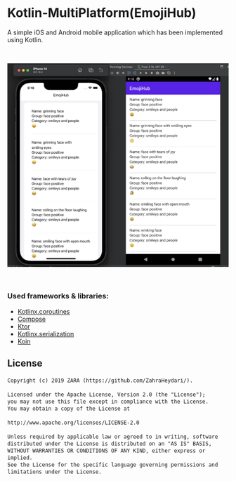 # Kotlin-MultiPlatform(EmojiHub)

A simple iOS and Android mobile application which has been implemented using Kotlin.

<br>
<p align="center">
  <img src="https://github.com/ZahraHeydari/EmojiHub/blob/main/app.png" width="600"/>
</p>
<br>


### Used frameworks & libraries:

- [Kotlinx.coroutines](https://github.com/Kotlin/kotlinx.coroutines)
- [Compose](https://developer.android.com/jetpack/compose/)
- [Ktor](https://github.com/ktorio/ktor)
- [Kotlinx.serialization](https://github.com/Kotlin/kotlinx.serialization)
- [Koin](https://github.com/InsertKoinIO/koin)


## License

```
Copyright (c) 2019 ZARA (https://github.com/ZahraHeydari/).

Licensed under the Apache License, Version 2.0 (the "License");
you may not use this file except in compliance with the License.
You may obtain a copy of the License at

http://www.apache.org/licenses/LICENSE-2.0

Unless required by applicable law or agreed to in writing, software
distributed under the License is distributed on an "AS IS" BASIS,
WITHOUT WARRANTIES OR CONDITIONS OF ANY KIND, either express or implied.
See the License for the specific language governing permissions and
limitations under the License.

```